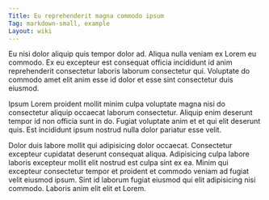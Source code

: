 ```yaml
---
Title: Eu reprehenderit magna commodo ipsum
Tag: markdown-small, example
Layout: wiki
---
```

Eu nisi dolor aliquip quis tempor dolor ad. Aliqua nulla veniam ex Lorem eu commodo. Ex eu excepteur est consequat officia incididunt id anim reprehenderit consectetur laboris laborum consectetur qui. Voluptate do commodo amet elit anim esse id dolor et esse sint consectetur duis eiusmod.

Ipsum Lorem proident mollit minim culpa voluptate magna nisi do consectetur aliquip occaecat laborum consectetur. Aliquip enim deserunt tempor id non officia sunt in do. Fugiat voluptate anim et et qui elit deserunt quis. Est incididunt ipsum nostrud nulla dolor pariatur esse velit.

Dolor duis labore mollit qui adipisicing dolor occaecat. Consectetur excepteur cupidatat deserunt consequat aliqua. Adipisicing culpa labore laboris excepteur mollit elit nostrud est culpa sint ex ea. Minim qui excepteur consectetur tempor et proident et commodo veniam ad fugiat velit eiusmod ipsum. Sint id laborum fugiat eiusmod qui elit adipisicing nisi commodo. Laboris anim elit elit et Lorem.